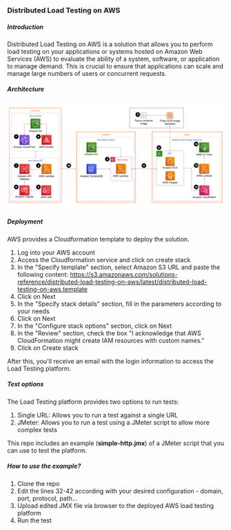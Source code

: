### Distributed Load Testing on AWS

##### Introduction

Distributed Load Testing on AWS is a solution that allows you to perform load testing on your applications or systems hosted on Amazon Web Services (AWS) to evaluate the ability of a system, software, or application to manage demand. This is crucial to ensure that applications can scale and manage large numbers of users or concurrent requests.

##### Architecture

![Architecture](architecture.png)

##### Deployment

AWS provides a Cloudformation template to deploy the solution.

1. Log into your AWS account
2. Access the Cloudformation service and click on create stack
3. In the "Specify template" section, select Amazon S3 URL and paste the following content: https://s3.amazonaws.com/solutions-reference/distributed-load-testing-on-aws/latest/distributed-load-testing-on-aws.template
4. Click on Next
5. In the "Specify stack details" section, fill in the parameters according to your needs
6. Click on Next
7. In the "Configure stack options" section, click on Next
8. In the "Review" section, check the box "I acknowledge that AWS CloudFormation might create IAM resources with custom names."
9. Click on Create stack

After this, you'll receive an email with the login information to access the Load Testing platform.

##### Test options

The Load Testing platform provides two options to run tests:

1. Single URL: Allows you to run a test against a single URL
2. JMeter: Allows you to run a test using a JMeter script to allow more complex tests

This repo includes an example (**simple-http.jmx**) of a JMeter script that you can use to test the platform.

##### How to use the example?

1. Clone the repo
2. Edit the lines 32-42 according with your desired configuration - domain, port, protocol, path...
3. Upload edited JMX file via browser to the deployed AWS load testing platform
4. Run the test